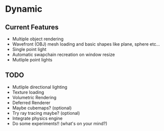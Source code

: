 # Dynamic

## Current Features
- Multiple object rendering
- Wavefront (OBJ) mesh loading and basic shapes like plane, sphere etc...
- Single point light
- Automatic swapchain recreation on window resize
- Mutliple point lights

## TODO
- Mutliple directional lighting
- Texture loading
- Volumetric Rendering
- Deferred Renderer
- Maybe cubemaps? (optional)
- Try ray tracing maybe? (optional)
- Integrate physics engine
- Do some experiments!! (what's on your mind?)
